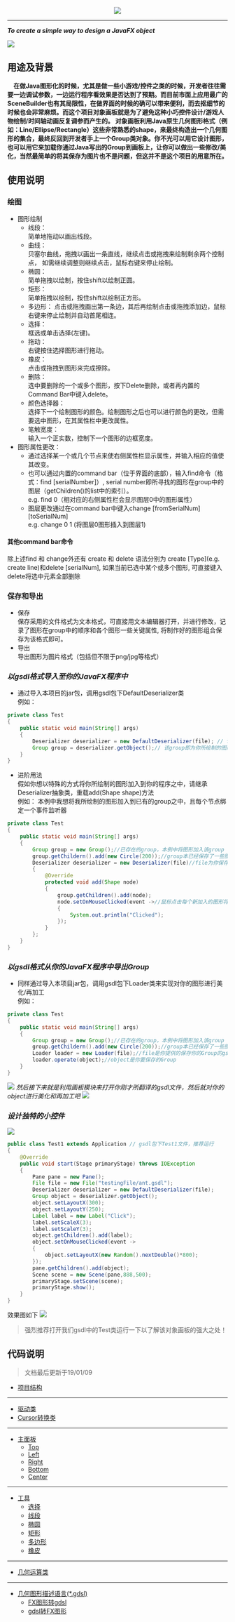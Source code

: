<p align="center"> <img src="drawing-object.png" /> </p>

---

***To create a simple way to design a JavaFX object***
  
![](/src/image/demo/BigWhiteWithSword.png)
## 用途及背景
 **&emsp;在做Java图形化的时候，尤其是做一些小游戏/控件之类的时候，开发者往往需要一边调试参数，一边运行程序看效果是否达到了预期。而目前市面上应用最广的SceneBuilder也有其局限性，在做界面的时候的确可以带来便利，而去抠细节的时候也会非常麻烦。而这个项目对象画板就是为了避免这种小巧控件设计/游戏人物绘制/时间轴动画反复调参而产生的。 对象画板利用Java原生几何图形格式（例如：Line/Ellipse/Rectangle）这些非常熟悉的shape，来最终构造出一个几何图形的集合，最终反回到开发者手上一个Group类对象。你不光可以用它设计图形，也可以用它来加载你通过Java写出的Group到画板上，让你可以做出一些修改/美化，当然最简单的将其保存为图片也不是问题，但这并不是这个项目的用意所在。**
## 使用说明
### 绘图
* 图形绘制
     * 线段：  
        简单地拖动以画出线段。
     * 曲线：  
        贝塞尔曲线，拖拽以画出一条直线，继续点击或拖拽来绘制剩余两个控制点，
        如需继续调整则继续点击，鼠标右键来停止绘制。
     * 椭圆：  
        简单拖拽以绘制，按住shift以绘制正圆。
     * 矩形：  
        简单拖拽以绘制，按住shift以绘制正方形。
     * 多边形：
        点击或拖拽画出第一条边，其后再绘制点击或拖拽添加边，鼠标右键来停止绘制并自动首尾相连。
     * 选择：  
        框选或单击选择(左键)。
     * 拖动：  
        右键按住选择图形进行拖动。
     * 橡皮：  
        点击或拖拽到图形来完成擦除。
     * 删除：  
        选中要删除的一个或多个图形，按下Delete删除，或者再内置的Command Bar中键入delete。
     * 颜色选择器：  
        选择下一个绘制图形的颜色。绘制图形之后也可以进行颜色的更改，但需要选中图形，在其属性栏中更改属性。
    * 笔触宽度：  
        输入一个正实数，控制下一个图形的边框宽度。
* 图形属性更改：  
     * 通过选择某一个或几个节点来使右侧属性栏显示属性，并输入相应的值使其改变。
     * 也可以通过内置的command bar（位于界面的底部），输入find命令（格式：find \[serialNumber\]）, serial number即所寻找的图形在group中的图层（getChildren()的list中的索引）。  
     e.g.  find 0（相对应的右侧属性栏会显示图层0中的图形属性）
     * 图层更改通过在command bar中键入change [fromSerialNum] [toSerialNum]  
     e.g. change 0 1 (将图层0图形插入到图层1)
#### 其他command bar命令
 除上述find 和 change外还有 create 和 delete 语法分别为 create [Type](e.g. create line)和delete [serialNum],
 如果当前已选中某个或多个图形, 可直接键入delete将选中元素全部删除
### 保存和导出
* 保存  
    保存采用的文件格式为文本格式，可直接用文本编辑器打开，并进行修改，记录了图形在group中的顺序和各个图形一些关键属性,
    将制作好的图形组合保存为该格式即可。
* 导出  
    导出图形为图片格式（包括但不限于png/jpg等格式）
### ***以gsdl格式导入至你的JavaFX程序中***
* 通过导入本项目的jar包，调用gsdl包下DefaultDeserializer类  
例如：
```java
private class Test
{
    public static void main(String[] args)
    {
        Deserializer deserializer = new DefaultDeserializer(file); // file 为你保存的gsdl文件
        Group group = deserializer.getObject();// 该group即为你所绘制的图形集合
    }
}
```
* 进阶用法  
假如你想以特殊的方式将你所绘制的图形加入到你的程序之中，请继承Deserializer抽象类，重载add(Shape shape)方法  
例如： 本例中我想将我所绘制的图形加入到已有的group之中，且每个节点绑定一个事件监听器
```java
private class Test
{
    public static void main(String[] args)
    {
        Group group = new Group();//已存在的group，本例中将图形加入该group
        group.getChildern().add(new Circle(200));//group本已经保存了一些图形，本例中将向该group添加更多图形
        Deserializer deserializer = new Deserializer(file)//file为你保存的gsdl文件
        {
            @Override
            protected void add(Shape node)
            {
                group.getChildren().add(node);
                node.setOnMouseClicked(event ->//鼠标点击每个新加入的图形将会触发该事件并输出"Clicked".
                {
                    System.out.println("Clicked");
                });
            }
        };
    }
}

```
### ***以gsdl格式从你的JavaFX程序中导出Group***
* 同样通过导入本项目jar包，调用gsdl包下Loader类来实现对你的图形进行美化/再加工  
例如：
```java
private class Test
{
    public static void main(String[] args)
    {
        Group group = new Group();//已存在的group，本例中将图形加入该group
        group.getChildern().add(new Circle(200));//group本已经保存了一些图形，本例中将向该group添加更多图形
        Loader loader = new Loader(file);//file是你提供的保存你的Group的gsdl文件
        loader.operate(object);//object是你要保存的Group
    }
}

```
![](src/image/demo/BigWhite.png)
*然后接下来就是利用画板模块来打开你刚才所翻译的gsdl文件，然后就对你的object进行美化和再加工吧*
![](src/image/demo/sword.png)

### ***设计独特的小控件***
![](/src/image/demo/ant.png)
```java
public class Test1 extends Application // gsdl包下Test1文件，推荐运行
{
    @Override
    public void start(Stage primaryStage) throws IOException
    {
        Pane pane = new Pane();
        File file = new File("testingFile/ant.gsdl");
        Deserializer deserializer = new DefaultDeserializer(file);
        Group object = deserializer.getObject();
        object.setLayoutX(300);
        object.setLayoutY(250);
        Label label = new Label("Click");
        label.setScaleX(3);
        label.setScaleY(3);
        object.getChildren().add(label);
        object.setOnMouseClicked(event ->
        {
            object.setLayoutX(new Random().nextDouble()*800);
        });
        pane.getChildren().add(object);
        Scene scene = new Scene(pane,888,500);
        primaryStage.setScene(scene);
        primaryStage.show();
    }
}

```
效果图如下
![](/src/image/demo/antControl.png)
> 强烈推荐打开我们gsdl中的Test类运行一下以了解该对象画板的强大之处！

## 代码说明  
> 文档最后更新于19/01/09
* [项目结构](docs/project_structure.md)
----
* [驱动类](docs/Main.md)
* [Cursor转换类](docs/ChangeCursor.md)
----
* [主面板](docs/MainPane.md)
    * [Top](docs/MenuBar.md)
    * [Left](docs/ToolBar.md)
    * [Right](docs/PropertyBar.md)
    * [Bottom](docs/Cue.md)
    * [Center](docs/Board.md)
----
* [工具](docs/Tool.md)
    * [选择](docs/MyChooser.md)
    * [线段](docs/MyLine.md)
    * [椭圆](docs/MyEllipse.md)
    * [矩形](docs/MyRectangle.md)
    * [多边形](docs/MyPolyline.md)
    * [橡皮](docs/MyEraser.md)
----
* [几何运算类]()
----
* [几何图形描述语言(*.gdsl)]()
    * [FX图形转gdsl]()
    * [gdsl转FX图形](docs/Desrializer.md)
